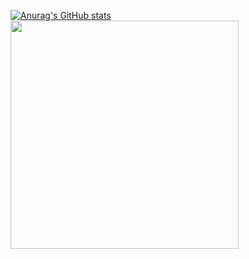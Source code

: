 [![Anurag's GitHub stats](https://github-readme-stats.vercel.app/api?username=JuneOrg2020)](https://github.com/anuraghazra/github-readme-stats)
<img src="https://github-readme-stats.vercel.app/api/top-langs/?username=JuneOrg2020&layout=compact" width="365"/>
